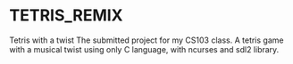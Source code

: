 # TETRIS_REMIX
Tetris with a twist
The submitted project for my CS103 class. A tetris game with a musical twist using only C language, with ncurses and sdl2 library.
